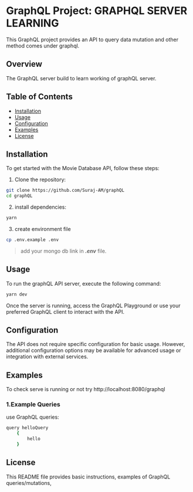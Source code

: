# GraphQL Project: GRAPHQL SERVER LEARNING

This GraphQL project provides an API to query data mutation and other method comes under graphql.

## Overview

The GraphQL server build to learn working of graphQL server.

## Table of Contents

- [Installation](#installation)
- [Usage](#usage)
- [Configuration](#configuration)
- [Examples](#examples)
- [License](#license)

## Installation

To get started with the Movie Database API, follow these steps:

1. Clone the repository:
```bash
git clone https://github.com/Suraj-AM/graphQL
cd graphQL
```

2. install dependencies:
```bash
yarn
```

3. create environment file
```bash
cp .env.example .env
```
> add your mongo db link in _**.env**_ file.

## Usage
To run the graphQL API server, execute the following command:
```bash
yarn dev
```

Once the server is running, access the GraphQL Playground or use your preferred GraphQL client to interact with the API.

## Configuration
The API does not require specific configuration for basic usage. However, additional configuration options may be available for advanced usage or integration with external services.

## Examples
To check serve is running or not try http://localhost:8080/graphql

### 1.Example Queries
use GraphQL queries:
```bash
query helloQuery 
    {
        hello
    }
```

## License

This README file provides basic instructions, examples of GraphQL queries/mutations,



